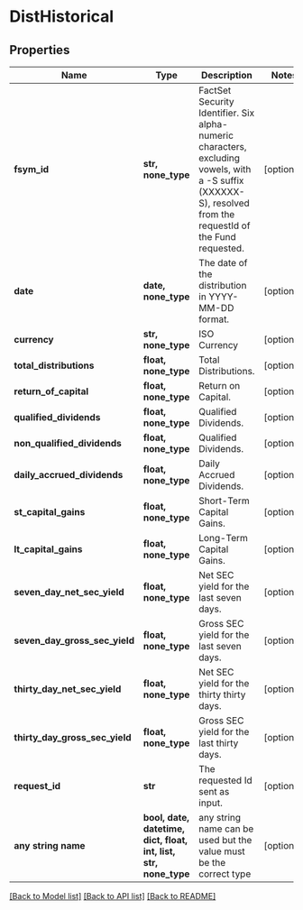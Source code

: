 # DistHistorical


## Properties
Name | Type | Description | Notes
------------ | ------------- | ------------- | -------------
**fsym_id** | **str, none_type** | FactSet Security Identifier. Six alpha-numeric characters, excluding vowels, with a -S suffix (XXXXXX-S), resolved from the requestId of the Fund requested. | [optional] 
**date** | **date, none_type** | The date of the distribution in YYYY-MM-DD format. | [optional] 
**currency** | **str, none_type** | ISO Currency | [optional] 
**total_distributions** | **float, none_type** | Total Distributions. | [optional] 
**return_of_capital** | **float, none_type** | Return on Capital. | [optional] 
**qualified_dividends** | **float, none_type** | Qualified Dividends. | [optional] 
**non_qualified_dividends** | **float, none_type** | Qualified Dividends. | [optional] 
**daily_accrued_dividends** | **float, none_type** | Daily Accrued Dividends. | [optional] 
**st_capital_gains** | **float, none_type** | Short-Term Capital Gains. | [optional] 
**lt_capital_gains** | **float, none_type** | Long-Term Capital Gains. | [optional] 
**seven_day_net_sec_yield** | **float, none_type** | Net SEC yield for the last seven days. | [optional] 
**seven_day_gross_sec_yield** | **float, none_type** | Gross SEC yield for the last seven days. | [optional] 
**thirty_day_net_sec_yield** | **float, none_type** | Net SEC yield for the thirty thirty days. | [optional] 
**thirty_day_gross_sec_yield** | **float, none_type** | Gross SEC yield for the last thirty days. | [optional] 
**request_id** | **str** | The requested Id sent as input. | [optional] 
**any string name** | **bool, date, datetime, dict, float, int, list, str, none_type** | any string name can be used but the value must be the correct type | [optional]

[[Back to Model list]](../README.md#documentation-for-models) [[Back to API list]](../README.md#documentation-for-api-endpoints) [[Back to README]](../README.md)


